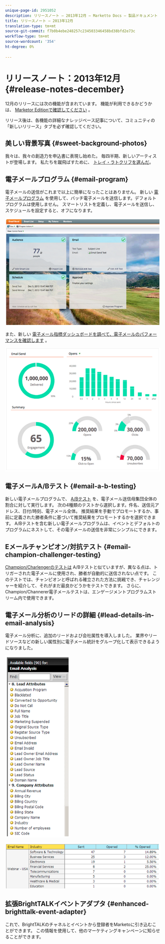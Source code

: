 ```yaml
---
unique-page-id: 2951052
description: リリースノート — 2013年12月 — Marketto Docs — 製品ドキュメント
title: リリースノート — 2013年12月
translation-type: tm+mt
source-git-commit: f7b0b4ebe248257c234503346458bd38bfd2e73c
workflow-type: tm+mt
source-wordcount: '354'
ht-degree: 0%

---
```



# リリースノート：2013年12月 {#release-notes-december}

12月のリリースには次の機能が含まれています。 機能が利用できるかどうかは、 [Marketor Editionで確認してください](http://docs.marketo.com/display/docs/assets/pricing.php) 。

リリース後は、各機能の詳細なナレッジベース記事について、コミュニティの「新しいリリース」タブを必ず確認してください。

## 美しい背景写真 {#sweet-background-photos}

我々は、我々の創造力を申込書に表現し始めた。 毎四半期、新しいアーティストが登場します。 私たちを蹴飛ばすために、 [トレイ・ラトクリフを選んだ](http://stuckincustoms.smugmug.com/)。

## 電子メールプログラム {#email-program}

電子メールの送信がこれまで以上に簡単になったことはありません。 新しい [電子メールプログラム](/help/marketo/product-docs/email-marketing/email-programs/creating-an-email-program/understanding-email-programs.md) を使用して、バッチ電子メールを送信します。デフォルトプログラムは使用しません。 スマートリストを定義し、電子メールを送信し、スケジュールを設定すると、オフになります。

![](assets/image2014-9-22-17-3a19-3a55.png)

また、新しい [電子メール指標ダッシュボードを調べて、電子メールのパフォーマンスを確認します](/help/marketo/product-docs/email-marketing/email-programs/email-program-data/view-the-email-program-dashboard.md) 。

![](assets/image2014-9-22-17-3a20-3a14.png)

## 電子メールA/Bテスト {#email-a-b-testing}

新しい電子メールプログラムで、 [A/Bテスト](/help/marketo/product-docs/email-marketing/email-programs/email-program-actions/email-test-a-b-test/add-an-a-b-test.md) を、電子メール送信母集団全体の割合に対して実行します。 次の4種類のテストから選択します。件名、送信元アドレス、日付/時刻、電子メール全体。 推奨結果を手動でプロモートするか、事前に定義された勝者条件に基づいて推奨結果をプロモートするかを選択できます。 A/Bテストを含む新しい電子メールプログラムは、イベントとデフォルトのプログラムにネストして、その電子メールの送信を非常にシンプルにできます。

## Eメールチャンピオン/対抗テスト {#email-champion-challenger-testing}

[Champion/Charlengerのテストは](/help/marketo/product-docs/email-marketing/general/functions-in-the-editor/email-tests-champion-challenger/add-an-email-champion-challenger.md) A/Bテストと似ていますが、異なる点は、トリガーされた電子メールに使用され、勝者が自動的に送信されない点です。 このテストでは、チャンピオンと呼ばれる確立された方法に挑戦でき、チャレンジャーを紹介して、それがまだ最良かどうかをテストできます。 さらに、Champion/Channerer電子メールテストは、エンゲージメントプログラムストリーム内で使用できます。

## 電子メール分析のリードの詳細 {#lead-details-in-email-analysis}

電子メール分析に、追加のリードおよび会社属性を導入しました。 業界やリードソースなどの新しい属性別に電子メール統計をグループ化して表示できるようになりました。

![](assets/image2014-9-22-17-3a20-3a43.png)

![](assets/image2014-9-22-17-3a21-3a18.png)

## 拡張BrightTALKイベントアダプタ {#enhanced-brighttalk-event-adapter}

これで、BrightTALKのチャネルとイベントから登録者をMarketoに引き込むことができます。 この情報を使用して、他のマーケティングキャンペーンに知らせることができます。
